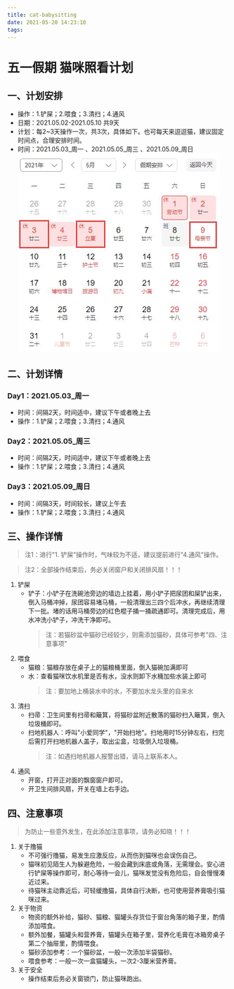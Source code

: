 ```yaml
---
title: cat-babysitting
date: 2021-05-20 14:23:10
tags:
---
```


# 五一假期 猫咪照看计划
## 一、计划安排
* 操作：1.铲屎；2.喂食；3.清扫；4.通风
* 日期：2021.05.02-2021.05.10 共9天
* 计划：每2~3天操作一次，共3次，具体如下。也可每天来逗逗猫，建议固定时间点，合理安排时间。
* 时间：2021.05.03_周一 、2021.05.05_周三 、2021.05.09_周日
  ![操作日期](/images/posts/date.jpg)
## 二、计划详情
### Day1：2021.05.03_周一
* 时间：间隔2天，时间适中，建议下午或者晚上去
* 操作：1.铲屎；2.喂食；3.清扫；4.通风
### Day2：2021.05.05_周三
* 时间：间隔2天，时间适中，建议下午或者晚上去
* 操作：1.铲屎；2.喂食；3.清扫；4.通风
### Day3：2021.05.09_周日
* 时间：间隔3天，时间较长，建议上午去
* 操作：1.铲屎；2.喂食；3.清扫；4.通风
## 三、操作详情
>注1：进行"1. 铲屎"操作时，气味较为不适，建议提前进行"4.通风"操作。

> 注2：全部操作结束后，务必关闭窗户和关闭排风扇！！！
1. 铲屎
   * 铲子：小铲子在洗碗池旁边的墙边上挂着，用小铲子把尿团和屎铲出来，倒入马桶冲掉，尿团容易堵马桶，一般清理出三四个后冲水，再继续清理下一批。堵的话用马桶旁边的红色棍子捅一捅疏通即可。清理完成后，用水冲洗小铲子，冲洗干净即可。
      > 注：若猫砂盆中猫砂已经较少，则需添加猫砂，具体可参考"四、注意事项"
2. 喂食
   * 猫粮：猫粮存放在桌子上的猫粮桶里面，倒入猫碗加满即可
   * 水：查看猫咪饮水机里是否有水，没水则卸下水桶加些水装上即可
      >注：要加地上桶装水中的水，不要加水龙头里的自来水
3. 清扫
   *  扫帚：卫生间里有扫帚和簸箕，将猫砂盆附近散落的猫砂扫入簸箕，倒入垃圾桶即可。
   *  扫地机器人：呼叫"小爱同学"，"开始扫地"。扫地用时15分钟左右，扫完后需打开扫地机器人盖子，取出尘盒，垃圾倒入垃圾桶。
        >注：如遇扫地机器人报警出错，请马上联系本人。
4. 通风
   * 开窗，打开正对面的飘窗窗户即可。
   * 开卫生间排风扇，开关在墙上右手边。
## 四、注意事项
> 为防止一些意外发生，在此添加注意事项，请务必知晓！！！
1. 关于撸猫
   * 不可强行撸猫，易发生应激反应，从而伤到猫咪也会误伤自己。
   * 猫咪初见陌生人为躲避危险，一般会藏到床底或角落，无需理会。安心进行铲屎等操作即可，耐心等待一会儿，猫咪发觉没有危险后，自会慢慢凑近过来。
   * 待猫咪主动靠近后，可轻缓撸猫，具体自行决断，也可使用营养膏吸引猫咪过来。
2. 关于物资
   * 物资的额外补给，猫砂、猫粮、猫罐头存货位于窗台角落的箱子里，酌情添加喂食。
   * 额外加餐，猫罐头和营养膏，猫罐头在箱子里，营养化毛膏在冰箱旁桌子第二个抽屉里，酌情喂食。
   * 猫砂添加参考：一个猫砂盆，一般一次添加半袋猫砂。
   * 喂食参考：一般一次一盒猫罐头，一次2-3厘米营养膏。
3. 关于安全
   * 操作结束后务必关窗锁门，防止猫咪跑出。